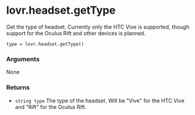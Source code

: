 <!--
category: reference
-->

lovr.headset.getType
===

Get the type of headset.  Currently only the HTC Vive is supported, though support for the Oculus
Rift and other devices is planned.

    type = lovr.headset.getType()

### Arguments

None

### Returns

- `string type` The type of the headset.  Will be "Vive" for the HTC Vive and "Rift" for the Oculus
  Rift.
